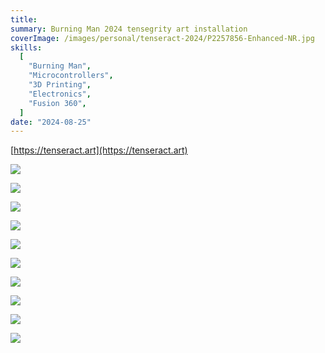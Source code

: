 ```yaml
---
title:
summary: Burning Man 2024 tensegrity art installation
coverImage: /images/personal/tenseract-2024/P2257856-Enhanced-NR.jpg
skills:
  [
    "Burning Man",
    "Microcontrollers",
    "3D Printing",
    "Electronics",
    "Fusion 360",
  ]
date: "2024-08-25"
---
```


[https://tenseract.art](https://tenseract.art)

![](/images/personal/tenseract-2024/P2258054-Enhanced-NR.jpg)

![](/images/personal/tenseract-2024/P2258053.jpg)

![](/images/personal/tenseract-2024/P2257720.jpg)

![](/images/personal/tenseract-2024/P2257860.jpg)

![](/images/personal/tenseract-2024/P2257712.jpg)

![](/images/personal/tenseract-2024/P2257703.jpg)

![](/images/personal/tenseract-2024/P2257787.jpg)

![](/images/personal/tenseract-2024/P2257782.jpg)

![](/images/personal/tenseract-2024/PXL_20240816_130127152.jpg)

![](/images/personal/tenseract-2024/PXL_20240905_223210094.jpg)
